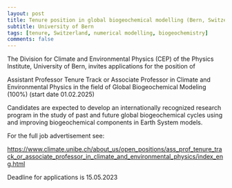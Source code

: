 ```yaml
---
layout: post
title: Tenure position in global biogeochemical modelling (Bern, Switzerland)
subtitle: University of Bern
tags: [tenure, Switzerland, numerical modelling, biogeochemistry]
comments: false
---
```

The Division for Climate and Environmental Physics (CEP) of the Physics Institute, University of Bern, invites applications for the
position of

Assistant Professor Tenure Track or Associate Professor in Climate and Environmental Physics
in the field of Global Biogeochemical Modeling (100%)
(start date 01.02.2025)

Candidates are expected to develop an internationally recognized research
program in the study of past and future global biogeochemical cycles using
and improving biogeochemical components in Earth System models.

For the full job advertisement see:

https://www.climate.unibe.ch/about_us/open_positions/ass_prof_tenure_track_or_associate_professor_in_climate_and_environmental_physics/index_eng.html

Deadline for applications is 15.05.2023
